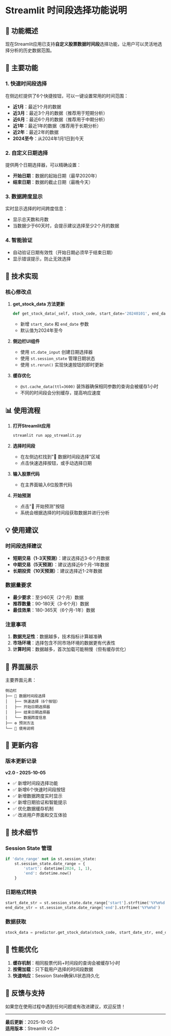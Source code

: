 # Streamlit 时间段选择功能说明

## 🎯 功能概述

现在Streamlit应用已支持**自定义股票数据时间段**选择功能，让用户可以灵活地选择分析的历史数据范围。

## 📅 主要功能

### 1. 快速时间段选择
在侧边栏提供了6个快捷按钮，可以一键设置常用的时间范围：
- **近1月**：最近1个月的数据
- **近3月**：最近3个月的数据（推荐用于短期分析）
- **近6月**：最近6个月的数据（推荐用于中期分析）
- **近1年**：最近1年的数据（推荐用于长期分析）
- **近2年**：最近2年的数据
- **2024至今**：从2024年1月1日到今天

### 2. 自定义日期选择
提供两个日期选择器，可以精确设置：
- **开始日期**：数据的起始日期（最早2020年）
- **结束日期**：数据的截止日期（最晚今天）

### 3. 数据跨度显示
实时显示选择的时间跨度信息：
- 显示总天数和月数
- 当数据少于60天时，会提示建议选择至少2个月的数据

### 4. 智能验证
- 自动验证日期有效性（开始日期必须早于结束日期）
- 显示错误提示，防止无效选择

## 🔧 技术实现

### 核心修改点

1. **get_stock_data 方法更新**
   ```python
   def get_stock_data(_self, stock_code, start_date='20240101', end_date='20250930'):
   ```
   - 新增 `start_date` 和 `end_date` 参数
   - 默认值为2024年至今

2. **侧边栏UI组件**
   - 使用 `st.date_input` 创建日期选择器
   - 使用 `st.session_state` 管理日期状态
   - 使用 `st.rerun()` 实现快速按钮的即时更新

3. **缓存优化**
   - `@st.cache_data(ttl=3600)` 装饰器确保相同参数的查询会被缓存1小时
   - 不同的时间段会分别缓存，提高响应速度

## 📊 使用流程

1. **打开Streamlit应用**
   ```bash
   streamlit run app_streamlit.py
   ```

2. **选择时间段**
   - 在左侧边栏找到"📅 数据时间段选择"区域
   - 点击快速选择按钮，或手动选择日期

3. **输入股票代码**
   - 在主界面输入6位股票代码

4. **开始预测**
   - 点击"🚀 开始预测"按钮
   - 系统会根据选择的时间段获取数据并进行分析

## 💡 使用建议

### 时间段选择建议

- **短期交易（1-3天预测）**：建议选择近3-6个月数据
- **中期交易（5天预测）**：建议选择近6个月-1年数据
- **长期投资（10天预测）**：建议选择近1-2年数据

### 数据量要求

- **最少要求**：至少60天（2个月）数据
- **推荐数量**：90-180天（3-6个月）数据
- **最佳效果**：180-365天（6个月-1年）数据

### 注意事项

1. **数据充足性**：数据越多，技术指标计算越准确
2. **市场环境**：选择包含不同市场环境的数据更有代表性
3. **计算时间**：数据越多，首次加载可能稍慢（但有缓存优化）

## 🎨 界面展示

主要界面元素：

```
侧边栏
├── 📅 数据时间段选择
│   ├── 快速选择（6个按钮）
│   ├── 开始日期选择器
│   ├── 结束日期选择器
│   └── 数据跨度信息
├── ⚙️ 预测方法
└── 📖 使用说明
```

## 🔄 更新内容

### 版本更新记录

**v2.0 - 2025-10-05**
- ✅ 新增时间段选择功能
- ✅ 新增6个快速时间段按钮
- ✅ 新增数据跨度实时显示
- ✅ 新增日期验证和智能提示
- ✅ 优化数据缓存机制
- ✅ 改进用户界面和交互体验

## 📝 技术细节

### Session State 管理
```python
if 'date_range' not in st.session_state:
    st.session_state.date_range = {
        'start': datetime(2024, 1, 1),
        'end': datetime.now()
    }
```

### 日期格式转换
```python
start_date_str = st.session_state.date_range['start'].strftime('%Y%m%d')
end_date_str = st.session_state.date_range['end'].strftime('%Y%m%d')
```

### 数据获取
```python
stock_data = predictor.get_stock_data(stock_code, start_date_str, end_date_str)
```

## 🚀 性能优化

1. **缓存机制**：相同股票代码+时间段的查询会被缓存1小时
2. **按需加载**：只下载用户选择的时间段数据
3. **快速响应**：Session State确保UI状态持久化

## 📧 反馈与支持

如果您在使用过程中遇到任何问题或有改进建议，欢迎反馈！

---

**最后更新**：2025-10-05  
**适用版本**：Streamlit v2.0+
